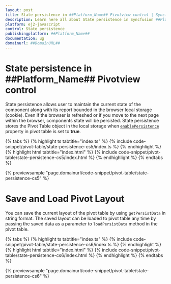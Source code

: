 ```yaml
---
layout: post
title: State persistence in ##Platform_Name## Pivotview control | Syncfusion
description: Learn here all about State persistence in Syncfusion ##Platform_Name## Pivotview control of Syncfusion Essential JS 2 and more.
platform: ej2-javascript
control: State persistence 
publishingplatform: ##Platform_Name##
documentation: ug
domainurl: ##DomainURL##
---
```


# State persistence in ##Platform_Name## Pivotview control

State persistence allows user to maintain the current state of the component along with its report bounded in the browser local storage (cookie). Even if the browser is refreshed or if you move to the next page within the browser, components state will be persisted. State persistence stores the Pivot Table object in the local storage when [`enablePersistence`](https://ej2.syncfusion.com/documentation/api/pivotview#enablepersistence) property in pivot table is set to **true**.

{% tabs %}
{% highlight ts tabtitle="index.ts" %}
{% include code-snippet/pivot-table/state-persistence-cs5/index.ts %}
{% endhighlight %}
{% highlight html tabtitle="index.html" %}
{% include code-snippet/pivot-table/state-persistence-cs5/index.html %}
{% endhighlight %}
{% endtabs %}
          
{% previewsample "page.domainurl/code-snippet/pivot-table/state-persistence-cs5" %}

# Save and Load Pivot Layout

You can save the current layout of the pivot table by using `getPersistData` in string format. The saved layout can be loaded to pivot table any time by passing the saved data as a parameter to `loadPersistData` method in the pivot table.

{% tabs %}
{% highlight ts tabtitle="index.ts" %}
{% include code-snippet/pivot-table/state-persistence-cs6/index.ts %}
{% endhighlight %}
{% highlight html tabtitle="index.html" %}
{% include code-snippet/pivot-table/state-persistence-cs6/index.html %}
{% endhighlight %}
{% endtabs %}
          
{% previewsample "page.domainurl/code-snippet/pivot-table/state-persistence-cs6" %}